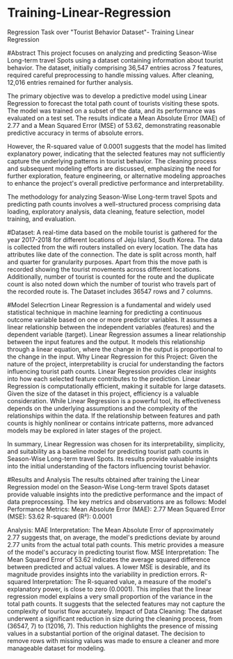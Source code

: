 # Training-Linear-Regression
Regression Task over "Tourist Behavior Dataset"- Training Linear Regression

#Abstract
This project focuses on analyzing and predicting Season-Wise Long-term travel Spots using a dataset containing information about tourist behavior. 
The dataset, initially comprising 36,547 entries across 7 features, required careful preprocessing to handle missing values. 
After cleaning, 12,016 entries remained for further analysis.

The primary objective was to develop a predictive model using Linear Regression to forecast the total path count of tourists visiting these spots. 
The model was trained on a subset of the data, and its performance was evaluated on a test set. 
The results indicate a Mean Absolute Error (MAE) of 2.77 and a Mean Squared Error (MSE) of 53.62, demonstrating reasonable predictive accuracy in terms of absolute errors.

However, the R-squared value of 0.0001 suggests that the model has limited explanatory power, indicating that the selected features may not sufficiently capture the underlying patterns in tourist behavior. 
The cleaning process and subsequent modeling efforts are discussed, emphasizing the need for further exploration, feature engineering, or alternative modeling approaches to enhance the project's overall predictive performance and interpretability.

The methodology for analyzing Season-Wise Long-term travel Spots and predicting path counts involves a well-structured process comprising data loading, exploratory analysis, data cleaning, feature selection, model training, and evaluation. 

#Dataset:
A real-time data based on the mobile tourist is gathered for the year 2017-2018 for different locations of Jeju Island, South Korea. 
The data is collected from the wifi routers installed on every location. 
The data has attributes like date of the connection. 
The date is split across month, half and quarter for granularity purposes. 
Apart from this the move path is recorded showing the tourist movements across different locations. 
Additionally, number of tourist is counted for the route and the duplicate count is also noted down which the number of tourist who travels part of the recorded route is. 
The Dataset includes 36547 rows and 7 columns.

#Model Selecrtion
Linear Regression is a fundamental and widely used statistical technique in machine learning for predicting a continuous outcome variable based on one or more predictor variables. 
It assumes a linear relationship between the independent variables (features) and the dependent variable (target). 
Linear Regression assumes a linear relationship between the input features and the output. 
It models this relationship through a linear equation, where the change in the output is proportional to the change in the input.
Why Linear Regression for this Project: Given the nature of the project, interpretability is crucial for understanding the factors influencing tourist path counts. 
Linear Regression provides clear insights into how each selected feature contributes to the prediction. 
Linear Regression is computationally efficient, making it suitable for large datasets. 
Given the size of the dataset in this project, efficiency is a valuable consideration. 
While Linear Regression is a powerful tool, its effectiveness depends on the underlying assumptions and the complexity of the relationships within the data. 
If the relationship between features and path counts is highly nonlinear or contains intricate patterns, more advanced models may be explored in later stages of the project.

In summary, Linear Regression was chosen for its interpretability, simplicity, and suitability as a baseline model for predicting tourist path counts in Season-Wise Long-term travel Spots. 
Its results provide valuable insights into the initial understanding of the factors influencing tourist behavior.

#Results and Analysis
The results obtained after training the Linear Regression model on the Season-Wise Long-term travel Spots dataset provide valuable insights into the predictive performance and the impact of data preprocessing. 
The key metrics and observations are as follows: 
Model Performance Metrics:
Mean Absolute Error (MAE): 2.77
Mean Squared Error (MSE): 53.62
R-squared (R²): 0.0001

Analysis:
MAE Interpretation:
The Mean Absolute Error of approximately 2.77 suggests that, on average, the model's predictions deviate by around 2.77 units from the actual total path counts. This metric provides a measure of the model's accuracy in predicting tourist flow.
MSE Interpretation:
The Mean Squared Error of 53.62 indicates the average squared difference between predicted and actual values. A lower MSE is desirable, and its magnitude provides insights into the variability in prediction errors.
R-squared Interpretation:
The R-squared value, a measure of the model's explanatory power, is close to zero (0.0001). This implies that the linear regression model explains a very small proportion of the variance in the total path counts. It suggests that the selected features may not capture the complexity of tourist flow accurately.
Impact of Data Cleaning:
The dataset underwent a significant reduction in size during the cleaning process, from (36547, 7) to (12016, 7). This reduction highlights the presence of missing values in a substantial portion of the original dataset. The decision to remove rows with missing values was made to ensure a cleaner and more manageable dataset for modeling.

